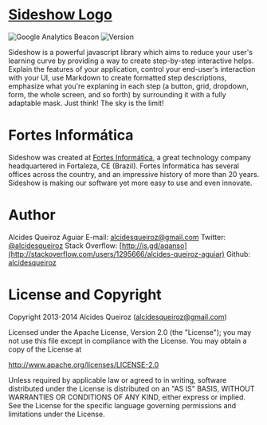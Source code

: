 [Sideshow Logo](https://raw2.github.com/fortesinformatica/sideshow/master/examples/images/sideshow-logo.svg)
========
![Google Analytics Beacon](https://ga-beacon.appspot.com/UA-34593010-2/Sideshow/README)
![Version](https://badge.fury.io/gh/fortesinformatica/Sideshow.png)

Sideshow is a powerful javascript library which aims to reduce your user's learning curve by providing a way to create step-by-step interactive helps. Explain the features of your application, control your end-user's interaction with your UI, use Markdown to create formatted step descriptions, emphasize what you're explaning in each step (a button, grid, dropdown, form, the whole screen, and so forth) by surrounding it with a fully adaptable mask. Just think! The sky is the limit!

Fortes Informática
==================
Sideshow was created at [Fortes Informática](http://www.fortesinformatica.com.br), a great technology company headquartered in Fortaleza, CE (Brazil). Fortes Informática has several offices across the country, and an impressive history of more than 20 years. Sideshow is making our software yet more easy to use and even innovate.

Author
======
Alcides Queiroz Aguiar 
E-mail: alcidesqueiroz@gmail.com 
Twitter: [@alcidesqueiroz](http://www.twitter.com/alcidesqueiroz)
Stack Overflow: [http://is.gd/aqanso](http://stackoverflow.com/users/1295666/alcides-queiroz-aguiar)
Github: [alcidesqueiroz](https://github.com/alcidesqueiroz)

License and Copyright
=========
Copyright 2013-2014 Alcides Queiroz (alcidesqueiroz@gmail.com)

Licensed under the Apache License, Version 2.0 (the "License");
you may not use this file except in compliance with the License.
You may obtain a copy of the License at

   http://www.apache.org/licenses/LICENSE-2.0

Unless required by applicable law or agreed to in writing, software
distributed under the License is distributed on an "AS IS" BASIS,
WITHOUT WARRANTIES OR CONDITIONS OF ANY KIND, either express or implied.
See the License for the specific language governing permissions and
limitations under the License.